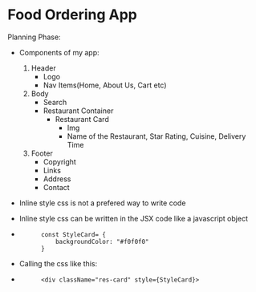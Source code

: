 # Food Ordering App
Planning Phase:

- Components of my app:
    1. Header
        - Logo
        - Nav Items(Home, About Us, Cart etc)
    2. Body
        - Search
        - Restaurant Container
            - Restaurant Card
                - Img
                - Name of the Restaurant, Star Rating, Cuisine, Delivery Time
    3. Footer
        - Copyright
        - Links
        - Address
        - Contact

- Inline style css is not a prefered way to write code
- Inline style css can be written in the JSX code like a javascript object
-           const StyleCard= {
                backgroundColor: "#f0f0f0"
            }
- Calling the css like this:
-           <div className="res-card" style={StyleCard}>
